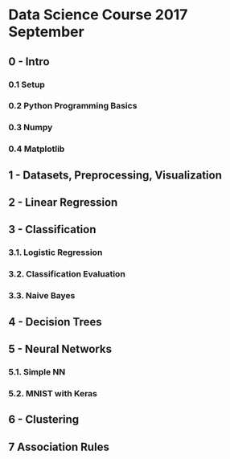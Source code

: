 # Data Science Course 2017 September

## 0 - Intro
### 0.1 Setup
### 0.2 Python Programming Basics
### 0.3 Numpy
### 0.4 Matplotlib

## 1 - Datasets, Preprocessing, Visualization

## 2 - Linear Regression

## 3 - Classification

### 3.1. Logistic Regression
### 3.2. Classification Evaluation
### 3.3. Naive Bayes

## 4 - Decision Trees

## 5 - Neural Networks
### 5.1. Simple NN
### 5.2. MNIST with Keras

## 6 - Clustering

## 7 Association Rules